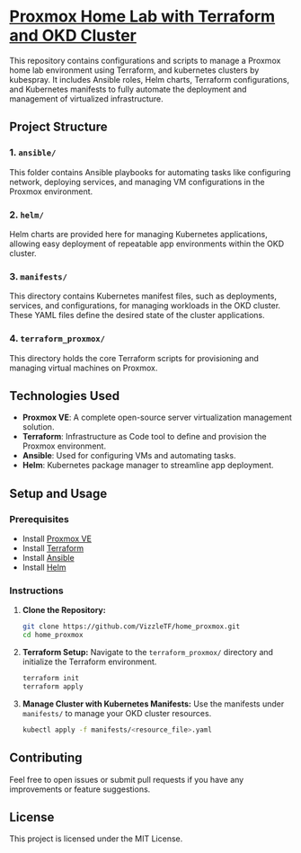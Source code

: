 # [Proxmox Home Lab with Terraform and OKD Cluster](https://github.com/VizzleTF/home_proxmox)

This repository contains configurations and scripts to manage a Proxmox home lab environment using Terraform, and kubernetes clusters by kubespray. It includes Ansible roles, Helm charts, Terraform configurations, and Kubernetes manifests to fully automate the deployment and management of virtualized infrastructure.

## Project Structure

### 1. `ansible/`
This folder contains Ansible playbooks for automating tasks like configuring network, deploying services, and managing VM configurations in the Proxmox environment.

### 2. `helm/`
Helm charts are provided here for managing Kubernetes applications, allowing easy deployment of repeatable app environments within the OKD cluster.

### 3. `manifests/`
This directory contains Kubernetes manifest files, such as deployments, services, and configurations, for managing workloads in the OKD cluster. These YAML files define the desired state of the cluster applications.

### 4. `terraform_proxmox/`
This directory holds the core Terraform scripts for provisioning and managing virtual machines on Proxmox.

## Technologies Used
- **Proxmox VE**: A complete open-source server virtualization management solution.
- **Terraform**: Infrastructure as Code tool to define and provision the Proxmox environment.
- **Ansible**: Used for configuring VMs and automating tasks.
- **Helm**: Kubernetes package manager to streamline app deployment.

## Setup and Usage

### Prerequisites
- Install [Proxmox VE](https://www.proxmox.com/en/proxmox-ve)
- Install [Terraform](https://www.terraform.io/)
- Install [Ansible](https://docs.ansible.com/ansible/latest/installation_guide/intro_installation.html)
- Install [Helm](https://helm.sh/docs/intro/install/)

### Instructions

1. **Clone the Repository:**
    ```bash
    git clone https://github.com/VizzleTF/home_proxmox.git
    cd home_proxmox
    ```

2. **Terraform Setup:**
   Navigate to the `terraform_proxmox/` directory and initialize the Terraform environment.
    ```bash
    terraform init
    terraform apply
    ```

3. **Manage Cluster with Kubernetes Manifests:**
   Use the manifests under `manifests/` to manage your OKD cluster resources.
    ```bash
    kubectl apply -f manifests/<resource_file>.yaml
    ```

## Contributing
Feel free to open issues or submit pull requests if you have any improvements or feature suggestions.

## License
This project is licensed under the MIT License.

